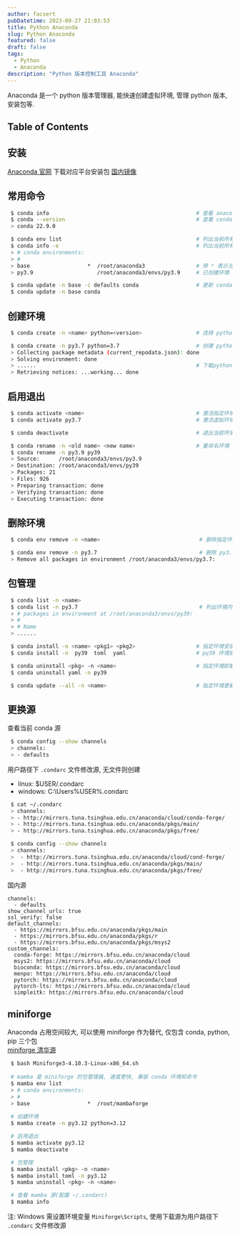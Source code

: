 ```yaml
---
author: facsert
pubDatetime: 2023-09-27 21:03:53
title: Python Anaconda
slug: Python Anaconda
featured: false
draft: false
tags:
  - Python
  - Anaconda
description: "Python 版本控制工具 Anaconda"
---
```


<!--
 * @Author: facsert
 * @Date: 2023-09-27 21:03:53
 * @LastEditTime: 2023-11-01 21:28:56
 * @LastEditors: facsert
 * @Description:
-->

Anaconda 是一个 python 版本管理器, 能快速创建虚拟环境, 管理 python 版本,安装包等.

## Table of Contents

## 安装

[Anaconda 官网](https://www.anaconda.com/) 下载对应平台安装包
[国内镜像](https://mirrors.tuna.tsinghua.edu.cn/anaconda/archive/)

## 常用命令

```bash
 $ conda info                                              # 查看 anaconda 基本信息
 $ conda --version                                         # 查看 conda 版本
 > conda 22.9.0

 $ conda env list                                          # 列出当前所有环境
 $ conda info -e                                           # 列出当前所有环境
 > # conda environments:
 > #
 > base                  *  /root/anaconda3                # 带 * 表示当前使用环境
 > py3.9                    /root/anaconda3/envs/py3.9     # 已创建环境

 $ conda update -n base -c defaults conda                  # 更新 conda 版本
 $ conda update -n base conda
```

## 创建环境

```bash
 $ conda create -n <name> python=<version>                 # 选择 python 版本创建虚拟环境并命名

 $ conda create -n py3.7 python=3.7                        # 创建 python 3.7 虚拟环境
 > Collecting package metadata (current_repodata.json): done
 > Solving environment: done
 > ......                                                  # 下载python版本包
 > Retrieving notices: ...working... done
```

## 启用退出

```bash
 $ conda activate <name>                                   # 激活指定环境
 $ conda activate py3.7                                    # 激活虚拟环境

 $ conda deactivate                                        # 退出当前环境

 $ conda rename -n <old name> <new name>                   # 重命名环境
 $ conda rename -n py3.9 py39
 > Source:      /root/anaconda3/envs/py3.9
 > Destination: /root/anaconda3/envs/py39
 > Packages: 21
 > Files: 926
 > Preparing transaction: done
 > Verifying transaction: done
 > Executing transaction: done
```

## 删除环境

```bash
 $ conda env remove -n <name>                               # 删除指定环境

 $ conda env remove -n py3.7                                # 删除 py3.7 环境
 > Remove all packages in environment /root/anaconda3/envs/py3.7:
```

## 包管理

```bash
 $ conda list -n <name>
 $ conda list -n py3.7                                      # 列出环境内所有包
 > # packages in environment at /root/anaconda3/envs/py39:
 > #
 > # Name
 > ......

 $ conda install -n <name> <pkg1> <pkg2>                   # 指定环境安装包
 $ conda install -n  py39  toml  yaml                      # py39 环境安装 toml 和 yaml 包

 $ conda uninstall <pkg> -n <name>                         # 指定环境卸载包
 $ conda uninstall yaml -n py39

 $ conda update --all -n <name>                            # 指定环境更新所有包
```

## 更换源

查看当前 conda 源

```bash
 $ conda config --show channels
 > channels:
 > - defaults
```

用户路径下 `.condarc` 文件修改源, 无文件则创建

- linux: $USER/.condarc
- windows: C:\Users\%USER%\.condarc

```bash
 $ cat ~/.condarc
 > channels:
 > - http://mirrors.tuna.tsinghua.edu.cn/anaconda/cloud/conda-forge/
 > - http://mirrors.tuna.tsinghua.edu.cn/anaconda/pkgs/main/
 > - http://mirrors.tuna.tsinghua.edu.cn/anaconda/pkgs/free/

 $ conda config --show channels
 > channels:
 >  - http://mirrors.tuna.tsinghua.edu.cn/anaconda/cloud/cond-forge/
 >  - http://mirrors.tuna.tsinghua.edu.cn/anaconda/pkgs/main/
 >  - http://mirrors.tuna.tsinghua.edu.cn/anaconda/pkgs/free/
```

国内源

```log
channels:
  - defaults
show_channel_urls: true
ssl_verify: false
default_channels:
  - https://mirrors.bfsu.edu.cn/anaconda/pkgs/main
  - https://mirrors.bfsu.edu.cn/anaconda/pkgs/r
  - https://mirrors.bfsu.edu.cn/anaconda/pkgs/msys2
custom_channels:
  conda-forge: https://mirrors.bfsu.edu.cn/anaconda/cloud
  msys2: https://mirrors.bfsu.edu.cn/anaconda/cloud
  bioconda: https://mirrors.bfsu.edu.cn/anaconda/cloud
  menpo: https://mirrors.bfsu.edu.cn/anaconda/cloud
  pytorch: https://mirrors.bfsu.edu.cn/anaconda/cloud
  pytorch-lts: https://mirrors.bfsu.edu.cn/anaconda/cloud
  simpleitk: https://mirrors.bfsu.edu.cn/anaconda/cloud

```

## miniforge

Anaconda 占用空间较大, 可以使用 miniforge 作为替代, 仅包含 conda, python, pip 三个包  
[miniforge 清华源](https://mirrors.tuna.tsinghua.edu.cn/github-release/conda-forge/)

```bash
 $ bash Miniforge3-4.10.3-Linux-x86_64.sh
 
 # mamba 是 miniforge 的包管理器, 速度更快, 兼容 conda 环境和命令
 $ mamba env list
 > # conda environments:
 > #
 > base                  *  /root/mambaforge
 
 # 创建环境
 $ mamba create -n py3.12 python=3.12

 # 启用退出
 $ mamba activate py3.12
 $ mamba deactivate

 # 包管理
 $ mamba install <pkg> -n <name>
 $ mamba install toml -n py3.12
 $ mamba uninstall <pkg> -n <name>

 # 查看 mamba 源(配置 ~/.condarc)
 $ mamba info
```

注: Windows 需设置环境变量 `Miniforge\Scripts`, 使用下载源为用户路径下 `.condarc` 文件修改源
